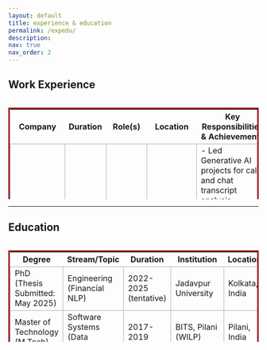 ```yaml
---
layout: default
title: experience & education
permalink: /expedu/
description: 
nav: true
nav_order: 2
---
```


<style>
td {
    border: solid 2px lightgrey;
}
</style>

<h2>Work Experience</h2>
<div style="height:200px;overflow:auto;">
<table style="border: 3px solid #990000; border-collapse: collapse">
  <thead>
    <tr>
      <th>Company</th>
      <th>Duration</th>
      <th>Role(s)</th>
      <th>Location</th>
      <th>Key Responsibilities &amp; Achievements</th>
    </tr>
  </thead>
  <tbody>
    <tr>
      <td>Fidelity Investments</td>
      <td>Jun 2019 - Present</td>
      <td>Senior Analyst &rarr; Data Scientist &rarr; Senior Data Scientist</td>
      <td>Bengaluru, India</td>
      <td>
        - Led Generative AI projects for call and chat transcript analysis (patented, in production) <br>
        - Predictive Customer Interaction System (in production) <br>
        - Investor Behaviour Analytics, Enterprise Search & Knowledge Solutions <br>
        - Won 7 awards, deployed 4 ML models, published 3 research papers
      </td>
    </tr>
    <tr>
      <td>Times Internet</td>
      <td>Jan 2017 - Jun 2019</td>
      <td>Data Scientist</td>
      <td>Noida, India</td>
      <td>
        - Designed Word2Vec-based skill recommendation system for TimesJobs <br>
        - Built XGBoost predictive model with PySpark for email targeting (15% increase in open rates) <br>
        - Analyzed interest graphs and behavioral patterns for 450M+ monthly visitors across 39+ digital properties <br>
        - Led sales analytics, digital product analytics, B2B cross-walk, and fraud analytics (prevented $17,000+ in losses)
      </td>
    </tr>
    <tr>
      <td>Fn MathLogic</td>
      <td>Jul 2016 - Jan 2017</td>
      <td>Analyst</td>
      <td>Gurugram, India</td>
      <td>- Technical Consulting.</td>
    </tr>
  </tbody>
</table>
</div> 
<hr>

<h2>Education</h2>
<div style="height:200px;overflow:auto;">
<table  style="border: 3px solid #990000; border-collapse: collapse">
  <thead>
    <tr>
      <th>Degree</th>
      <th>Stream/Topic</th>
      <th>Duration</th>
      <th>Institution</th>
      <th>Location</th>
    </tr>
  </thead>
  <tbody>
    <tr>
      <td>PhD (Thesis Submitted: May 2025)</td>
      <td>Engineering (Financial NLP)</td>
      <td>2022-2025 (tentative)</td>
      <td>Jadavpur University</td>
      <td>Kolkata, India</td>
    </tr>
    <tr>
      <td>Master of Technology (M.Tech)</td>
      <td>Software Systems (Data Analytics)</td>
      <td>2017-2019</td>
      <td>BITS, Pilani (WILP)</td>
      <td>Pilani, India</td>
    </tr>
    <tr>
      <td>Bachelor of Technology (B.Tech)</td>
      <td>Computer Science &amp; Engineering</td>
      <td>2012-2016</td>
      <td>Heritage Institute of Technology (MAKAUT)</td>
      <td>Kolkata, India</td>
    </tr>
  </tbody>
</table>
</div> 
